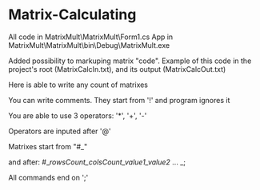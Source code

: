# Matrix-Calculating
All code in MatrixMult\MatrixMult\Form1.cs
App in MatrixMult\MatrixMult\bin\Debug\MatrixMult.exe

Added possibility to markuping matrix "code". Example of this code in the project's root (MatrixCalcIn.txt), and its output (MatrixCalcOut.txt)

Here is able to write any count of matrixes

You can write comments. They start from '!' and program ignores it

You are able to use 3 operators: '*', '+', '-'

Operators are inputed after '@'

Matrixes start from "#_" 

and after: #__rowsCount_colsCount_value1_value2_ ... _;

All commands end on ';'

